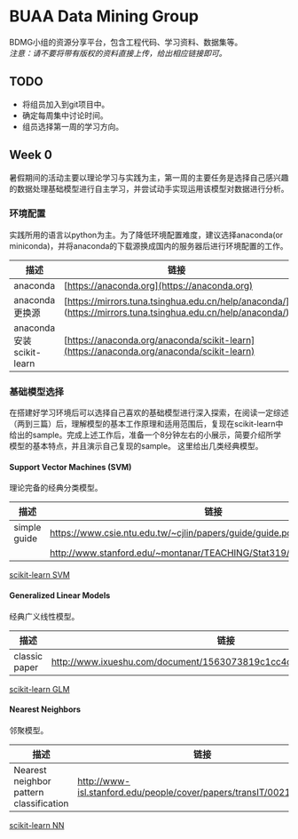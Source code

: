 # BUAA Data Mining Group

BDMG小组的资源分享平台，包含工程代码、学习资料、数据集等。  
*注意：请不要将带有版权的资料直接上传，给出相应链接即可。*

## TODO
* 将组员加入到git项目中。
* 确定每周集中讨论时间。
* 组员选择第一周的学习方向。

## Week 0 
暑假期间的活动主要以理论学习与实践为主，第一周的主要任务是选择自己感兴趣的数据处理基础模型进行自主学习，并尝试动手实现运用该模型对数据进行分析。
### 环境配置
实践所用的语言以python为主。为了降低环境配置难度，建议选择anaconda(or miniconda)，并将anaconda的下载源换成国内的服务器后进行环境配置的工作。  
  
|描述|链接|    
|---|---|  
| anaconda | [https://anaconda.org](https://anaconda.org) |  
| anaconda 更换源　| [https://mirrors.tuna.tsinghua.edu.cn/help/anaconda/] (https://mirrors.tuna.tsinghua.edu.cn/help/anaconda/) |  
|anaconda 安装scikit-learn| [https://anaconda.org/anaconda/scikit-learn](https://anaconda.org/anaconda/scikit-learn) |  


### 基础模型选择
在搭建好学习环境后可以选择自己喜欢的基础模型进行深入探索，在阅读一定综述（两到三篇）后，理解模型的基本工作原理和适用范围后，复现在scikit-learn中给出的sample。完成上述工作后，准备一个8分钟左右的小展示，简要介绍所学模型的基本特点，并且演示自己复现的sample。
这里给出几类经典模型。
#### Support Vector Machines (SVM)
理论完备的经典分类模型。

|描述|链接|
|---|---|  
|simple guide|https://www.csie.ntu.edu.tw/~cjlin/papers/guide/guide.pdf |
||http://www.stanford.edu/~montanar/TEACHING/Stat319/papers/cover_nn.pdf  |


[scikit-learn SVM](http://scikit-learn.org/stable/modules/svm.html)


#### Generalized Linear Models
经典广义线性模型。  

|描述|链接|
|---|---|  
|classic paper|http://www.ixueshu.com/document/1563073819c1cc4c318947a18e7f9386.html|

[scikit-learn GLM](http://scikit-learn.org/stable/modules/linear_model.html)

#### Nearest Neighbors
邻聚模型。

|描述|链接|
|---|---|  
|Nearest neighbor pattern classification| http://www-isl.stanford.edu/people/cover/papers/transIT/0021cove.pdf|

[scikit-learn NN](http://scikit-learn.org/stable/modules/neighbors.html)


